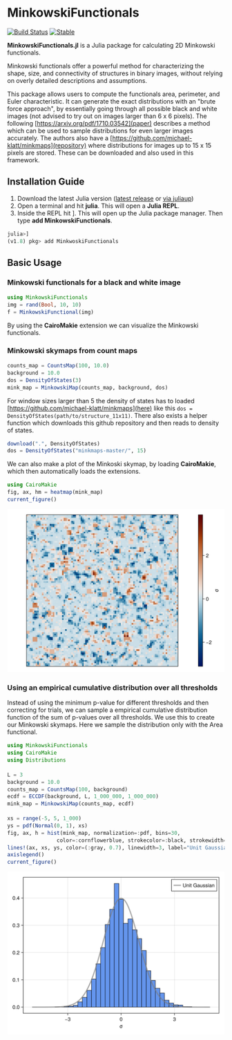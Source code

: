 # MinkowskiFunctionals

[![Build Status](https://github.com/markuspirke/MinkowskiFunctionals.jl/actions/workflows/CI.yml/badge.svg?branch=main)](https://github.com/markuspirke/MinkowskiFunctionals.jl/actions/workflows/CI.yml?query=branch%3Amain)
[![Stable](https://img.shields.io/badge/docs-stable-blue.svg)](https://markuspirke.github.io/MinkowskiFunctionals.jl/dev/)

**MinkowskiFunctionals.jl** is a Julia package for calculating 2D Minkowski functionals.

Minkowski functionals offer a powerful method for characterizing the shape, size, and connectivity of structures in binary images, without relying on overly detailed descriptions and assumptions.

This package allows users to compute the functionals area, perimeter, and Euler characteristic. It can generate the exact distributions with an "brute force approach", by essentially going through all possible black and white images (not advised to try out on images larger than 6 x 6 pixels). The following [https://arxiv.org/pdf/1710.03542](paper) describes a method which can be used to sample distributions for even larger images accurately. The authors also have a [https://github.com/michael-klatt/minkmaps](repository) where distributions for images up to 15 x 15 pixels are stored. These can be downloaded and also used in this framework.

## Installation Guide

1. Download the latest Julia version ([latest release](https://julialang.org/downloads/) or [via juliaup](https://github.com/JuliaLang/juliaup))
2. Open a terminal and hit **julia**. This will open a **Julia REPL**.
3. Inside the REPL hit ]. This will open up the Julia package manager. Then type **add MinkowskiFunctionals**.
```julia
julia>]
(v1.8) pkg> add MinkwoskiFunctionals
```

## Basic Usage

### Minkowski functionals for a black and white image
```julia
using MinkowskiFunctionals
img = rand(Bool, 10, 10)
f = MinkowskiFunctional(img)
```
By using the **CairoMakie** extension we can visualize the Minkowski functionals.
### Minkowski skymaps from count maps
```julia
counts_map = CountsMap(100, 10.0)
background = 10.0
dos = DensityOfStates(3)
mink_map = MinkowskiMap(counts_map, background, dos)
```
For window sizes larger than 5 the density of states has to loaded [https://github.com/michael-klatt/minkmaps](here) like this `dos = DensityOfStates(path/to/structure_11x11)`.
There also exists a helper function which downloads this github repository and then reads to density of states.
``` julia
download(".", DensityOfStates)
dos = DensityOfStates("minkmaps-master/", 15)
```

We can also make a plot of the Minkoski skymap, by loading **CairoMakie**, which then automatically loads the extensions.
```julia
using CairoMakie
fig, ax, hm = heatmap(mink_map)
current_figure()
```
![Minkowski skymap](assets/minkowski-skymap.png)

### Using an empirical cumulative distribution over all thresholds
Instead of using the minimum p-value for different thresholds and then correcting for trials, we can sample a empirical cumulative distribution function of the sum of p-values over all thresholds. We use this to create our Minkowski skymaps. Here we sample the distribution only with the Area functional.
``` julia
using MinkowskiFunctionals
using CairoMakie
using Distributions

L = 3
background = 10.0
counts_map = CountsMap(100, background)
ecdf = ECCDF(background, L, 1_000_000, 1_000_000)
mink_map = MinkowskiMap(counts_map, ecdf)

xs = range(-5, 5, 1_000)
ys = pdf(Normal(0, 1), xs) 
fig, ax, h = hist(mink_map, normalization=:pdf, bins=30,
                color=:cornflowerblue, strokecolor=:black, strokewidth=1)
lines!(ax, xs, ys, color=(:gray, 0.7), linewidth=3, label="Unit Gaussian")
axislegend()
current_figure()
```
![Minkowski skymap](assets/mink_map_hist_ecdf.png)
